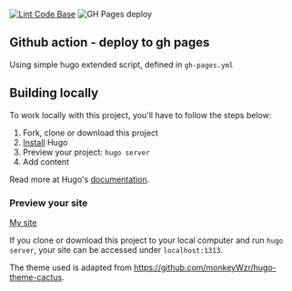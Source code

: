 [![Lint Code Base](https://github.com/vdovhanych/website/workflows/Lint%20Code%20Base/badge.svg)](https://github.com/marketplace/actions/super-linter)
![GH Pages deploy](https://github.com/vdovhanych/website/actions/workflows/gh-pages.yml/badge.svg)

## Github action - deploy to gh pages
Using simple hugo extended script, defined in `gh-pages.yml`
## Building locally

To work locally with this project, you'll have to follow the steps below:

1. Fork, clone or download this project
1. [Install][] Hugo
1. Preview your project: `hugo server`
1. Add content

Read more at Hugo's [documentation][].

### Preview your site
[My site](https://dovh.cz)

If you clone or download this project to your local computer and run `hugo server`,
your site can be accessed under `localhost:1313`.

The theme used is adapted from https://github.com/monkeyWzr/hugo-theme-cactus.

[ci]: https://about.gitlab.com/gitlab-ci/
[hugo]: https://gohugo.io
[install]: https://gohugo.io/overview/installing/
[documentation]: https://gohugo.io/overview/introduction/
[userpages]: http://doc.gitlab.com/ee/pages/README.html#user-or-group-pages
[projpages]: http://doc.gitlab.com/ee/pages/README.html#project-pages
[post]: https://about.gitlab.com/2016/04/07/gitlab-pages-setup/#custom-domains

